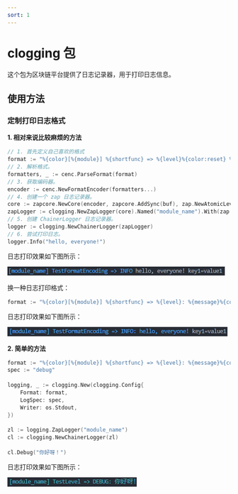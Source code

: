```yaml
---
sort: 1
---
```


# clogging 包

这个包为区块链平台提供了日志记录器，用于打印日志信息。

## 使用方法

### 定制打印日志格式

**1. 相对来说比较麻烦的方法**

```go
// 1. 首先定义自己喜欢的格式
format := "%{color}[%{module}] %{shortfunc} => %{level}%{color:reset} %{message}"
// 2. 解析格式。
formatters, _ := cenc.ParseFormat(format)
// 3. 获取编码器。
encoder := cenc.NewFormatEncoder(formatters...)
// 4. 创建一个 zap 日志记录器。
core := zapcore.NewCore(encoder, zapcore.AddSync(buf), zap.NewAtomicLevel())
zapLogger := clogging.NewZapLogger(core).Named("module_name").With(zap.String("key1", "value1"))
// 5. 创建 ChainerLogger 日志记录器。
logger := clogging.NewChainerLogger(zapLogger)
// 6. 尝试打印日志。
logger.Info("hello, everyone!")
```

日志打印效果如下图所示：

<img src="../../../../pics/logger_format1.PNG">

换一种日志打印格式：

```go
format := "%{color}[%{module}] %{shortfunc} => %{level}: %{message}%{color:reset}"
```

日志打印效果如下图所示：

<img src="../../../../pics/logger_format2.PNG">

**2. 简单的方法**

```go
format := "%{color}[%{module}] %{shortfunc} => %{level}: %{message}%{color:reset}"
spec := "debug"

logging, _ := clogging.New(clogging.Config{
	Format: format,
	LogSpec: spec,
	Writer: os.Stdout,
})

zl := logging.ZapLogger("module_name")
cl := clogging.NewChainerLogger(zl)

cl.Debug("你好呀！")
```

日志打印效果如下图所示：

<img src="../../../../pics/format3.PNG">